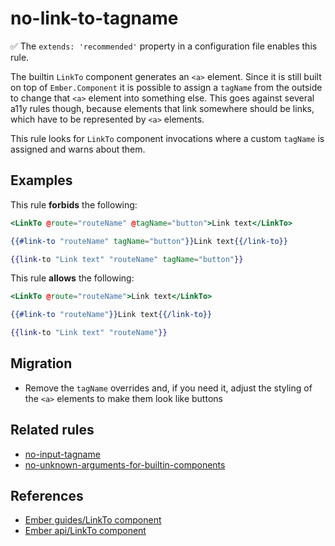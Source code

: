 # no-link-to-tagname

✅ The `extends: 'recommended'` property in a configuration file enables this rule.

The builtin `LinkTo` component generates an `<a>` element. Since it is still
built on top of `Ember.Component` it is possible to assign a `tagName` from the
outside to change that `<a>` element into something else. This goes against
several a11y rules though, because elements that link somewhere should be links,
which have to be represented by `<a>` elements.

This rule looks for `LinkTo` component invocations where a custom `tagName` is
assigned and warns about them.

## Examples

This rule **forbids** the following:

```hbs
<LinkTo @route="routeName" @tagName="button">Link text</LinkTo>
```

```hbs
{{#link-to "routeName" tagName="button"}}Link text{{/link-to}}
```

```hbs
{{link-to "Link text" "routeName" tagName="button"}}
```

This rule **allows** the following:

```hbs
<LinkTo @route="routeName">Link text</LinkTo>
```

```hbs
{{#link-to "routeName"}}Link text{{/link-to}}
```

```hbs
{{link-to "Link text" "routeName"}}
```

## Migration

- Remove the `tagName` overrides and, if you need it, adjust the styling of the
  `<a>` elements to make them look like buttons

## Related rules

- [no-input-tagname](no-input-tagname.md)
- [no-unknown-arguments-for-builtin-components](no-unknown-arguments-for-builtin-components.md)

## References

- [Ember guides/LinkTo component](https://guides.emberjs.com/release/routing/linking-between-routes/#toc_the-linkto--component)
- [Ember api/LinkTo component](https://api.emberjs.com/ember/release/classes/Ember.Templates.components/methods/LinkTo?anchor=LinkTo)
